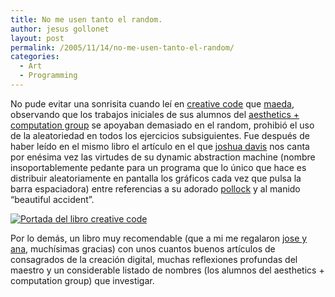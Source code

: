 ```yaml
---
title: No me usen tanto el random.
author: jesus gollonet
layout: post
permalink: /2005/11/14/no-me-usen-tanto-el-random/
categories:
  - Art
  - Programming
---
```

<p>No pude evitar una sonrisita cuando leí en <a href="http://www.maedastudio.com/2004/creativecode/" title="Libro sobre creación con código de John Maeda">creative code</a> que <a href="http://www.maedastudio.com" title="profesor del mit. La madre de casi todos los corderos">maeda</a>, observando que los trabajos iniciales de sus alumnos del <a href="http://acg.media.mit.edu/" title="Grupo del mit donde enseñaba john maeda">aesthetics + computation group</a> se apoyaban demasiado en el random, prohibió el uso de la aleatoriedad en todos los ejercicios subsiguientes. Fue después de haber leído en el mismo libro el artículo en el que <a href="http://www.joshuadavis.com" title="Juego: ¿Cuantas veces aparece la palabra 'random' en este website?">joshua davis</a> nos canta por enésima vez las virtudes de su dynamic abstraction machine (nombre insoportablemente pedante para un programa que lo único que hace es distribuir aleatoriamente en pantalla los gráficos cada vez que pulsa la barra espaciadora) entre referencias a su adorado <a href="http://en.wikipedia.org/wiki/Jackson_Pollock" title="Expresionista abstracto norteamericano de lo más aleatorio">pollock</a> y al manido &#8220;beautiful accident&#8221;. </p>
<p><a href="http://www.maedastudio.com/2004/creativecode/" title="Libro sobre creación con código de John Maeda"><img src="http://www.jesusgollonet.com/blog/imagenes/ccodebook.jpg" alt="Portada del libro creative code" /></a></p>
<p>Por lo demás, un libro muy recomendable (que a mi me regalaron <a href="http://www.avidos.net" title="Gente que hace cosas buenas con la web">jose y ana</a>, muchísimas gracias) con unos cuantos buenos artículos de consagrados de la creación digital, muchas reflexiones profundas del maestro y un considerable listado de nombres (los alumnos del aesthetics + computation group) que investigar.</p>
